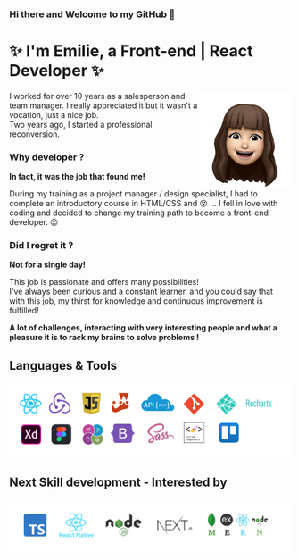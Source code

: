 ### Hi there and Welcome to my GitHub 👋

# ✨ I'm Emilie, a Front-end | React Developer ✨

<img align="right" width="33%" src="./assets/images/emoji.png">

I worked for over 10 years as a salesperson and team manager. I really appreciated it but it wasn't a vocation, just a nice job.  
Two years ago, I started a professional reconversion.

### Why developer ?

**In fact, it was the job that found me!**

During my training as a project manager / design specialist, I had to complete an introductory course in HTML/CSS and 😵 ... I fell in love with coding and decided to change my training path to become a front-end developer. 😍

### Did I regret it ?

**Not for a single day!**

This job is passionate and offers many possibilities!  
I've always been curious and a constant learner, and you could say that with this job, my thirst for knowledge and continuous improvement is fulfilled!

**A lot of challenges, interacting with very interesting people and what a pleasure it is to rack my brains to solve problems !**

## Languages & Tools  

<img src="./assets/images/current-stack.png" title="Current stack" alt="Current stack"/>

## Next Skill development - Interested by  

<img src="./assets/images/next-stack.png" title="Next stack" alt="Next stack"/>

<!--
** a ✨ _special_ ✨ repository because its `README.md` (this file) appears on your GitHub profile.

Here are some ideas to get you started:

- 🔭 I’m currently working on ...
- 🌱 I’m currently learning ...
- 👯 I’m looking to collaborate on ...
- 🤔 I’m looking for help with ...
- 💬 Ask me about ...
- 📫 How to reach me: ...
- 😄 Pronouns: ...
- ⚡ Fun fact: ...
-->
